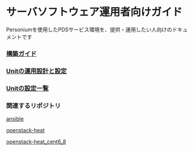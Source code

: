 # サーバソフトウェア運用者向けガイド

Personiumを使用したPDSサービス環境を、提供・運用したい人向けのドキュメントです

### [構築ガイド](./setup_ja.md)

### [Unitの運用設計と設定](./unit_operation_design.md)

### [Unitの設定一覧](./unit_config_list.md)

### 関連するリポジトリ
[ansible](https://github.com/personium/ansible)

[openstack-heat](https://github.com/personium/openstack-heat)

[openstack-heat_cent6_8](https://github.com/personium/openstack-heat_cent6_8)
